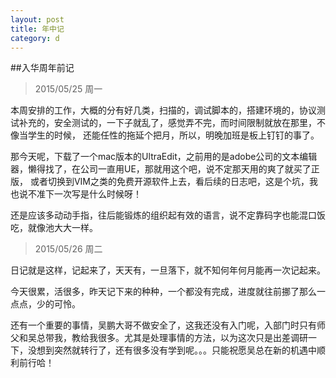 ```yaml
---
layout: post
title: 年中记
category: d
---
```


##入华周年前记

>2015/05/25 周一

本周安排的工作，大概的分有好几类，扫描的，调试脚本的，搭建环境的，协议测试补充的，安全测试的，一下子就乱了，感觉弄不完，而时间限制就放在那里，不像当学生的时候，
还能任性的拖延个把月，所以，明晚加班是板上钉钉的事了。

那今天呢，下载了一个mac版本的UltraEdit，之前用的是adobe公司的文本编辑器，懒得找了，在公司一直用UE，那就用这个吧，说不定那天用的爽了就买了正版，
或者切换到VIM之类的免费开源软件上去，看后续的日志吧，这是个坑，我也说不准下一次写是什么时候呀！

还是应该多动动手指，往后能锻炼的组织起有效的语言，说不定靠码字也能混口饭吃，就像池大大一样。

>2015/05/26 周二

日记就是这样，记起来了，天天有，一旦落下，就不知何年何月能再一次记起来。

今天很累，活很多，昨天记下来的种种，一个都没有完成，进度就往前挪了那么一点点，少的可怜。

还有一个重要的事情，吴鹏大哥不做安全了，这我还没有入门呢，入部门时只有师父和吴总带我，教给我很多。尤其是处理事情的方法，以为这次只是出差调研一下，没想到突然就转行了，还有很多没有学到呢。。。只能祝愿吴总在新的机遇中顺利前行哈！


